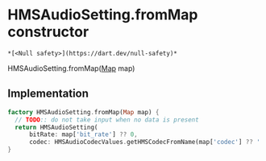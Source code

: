 


# HMSAudioSetting.fromMap constructor




    *[<Null safety>](https://dart.dev/null-safety)*



HMSAudioSetting.fromMap([Map](https://api.flutter.dev/flutter/dart-core/Map-class.html) map)





## Implementation

```dart
factory HMSAudioSetting.fromMap(Map map) {
  // TODO:: do not take input when no data is present
  return HMSAudioSetting(
      bitRate: map['bit_rate'] ?? 0,
      codec: HMSAudioCodecValues.getHMSCodecFromName(map['codec'] ?? ''));
}
```







